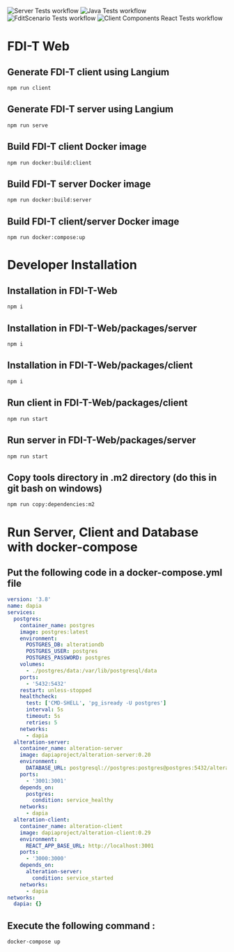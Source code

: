 ![Server Tests workflow](https://github.com/DApIA-Project/FDI-T-Web/actions/workflows/node.js.yml/badge.svg)
![Java Tests workflow](https://github.com/DApIA-Project/FDI-T-Web/actions/workflows/java.yml/badge.svg)
![FditScenario Tests workflow](https://github.com/DApIA-Project/FDI-T-Web/actions/workflows/fditscenario.yml/badge.svg)
![Client Components React Tests workflow](https://github.com/DApIA-Project/FDI-T-Web/actions/workflows/components.yml/badge.svg)

# FDI-T Web

## Generate FDI-T client using Langium

```shell
npm run client
```

## Generate FDI-T server using Langium

```shell
npm run serve
```

## Build FDI-T client Docker image

```shell
npm run docker:build:client
```

## Build FDI-T server Docker image

```shell
npm run docker:build:server
```

## Build FDI-T client/server Docker image

```shell
npm run docker:compose:up
```

# Developer Installation

## Installation in FDI-T-Web

```shell
npm i
```

## Installation in FDI-T-Web/packages/server

```shell
npm i
```

## Installation in FDI-T-Web/packages/client

```shell
npm i
```

## Run client in FDI-T-Web/packages/client

```shell
npm run start
```

## Run server in FDI-T-Web/packages/server

```shell
npm run start
```

## Copy tools directory in .m2 directory (do this in git bash on windows)

```shell
npm run copy:dependencies:m2
```

# Run Server, Client and Database with docker-compose

## Put the following code in a docker-compose.yml file

```yml
version: '3.8'
name: dapia
services:
  postgres:
    container_name: postgres
    image: postgres:latest
    environment:
      POSTGRES_DB: alterationdb
      POSTGRES_USER: postgres
      POSTGRES_PASSWORD: postgres
    volumes:
      - ./postgres/data:/var/lib/postgresql/data
    ports:
      - '5432:5432'
    restart: unless-stopped
    healthcheck:
      test: ['CMD-SHELL', 'pg_isready -U postgres']
      interval: 5s
      timeout: 5s
      retries: 5
    networks:
      - dapia
  alteration-server:
    container_name: alteration-server
    image: dapiaproject/alteration-server:0.20
    environment:
      DATABASE_URL: postgresql://postgres:postgres@postgres:5432/alterationdb
    ports:
      - '3001:3001'
    depends_on:
      postgres:
        condition: service_healthy
    networks:
      - dapia
  alteration-client:
    container_name: alteration-client
    image: dapiaproject/alteration-client:0.29
    environment:
      REACT_APP_BASE_URL: http://localhost:3001
    ports:
      - '3000:3000'
    depends_on:
      alteration-server:
        condition: service_started
    networks:
      - dapia
networks:
  dapia: {}
```

## Execute the following command :

```shell
docker-compose up
```
